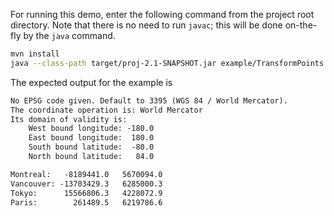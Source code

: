 For running this demo, enter the following command from the project root
directory. Note that there is no need to run `javac`; this will be done
on-the-fly by the `java` command.

``` sh
mvn install
java --class-path target/proj-2.1-SNAPSHOT.jar example/TransformPoints.java
```

The expected output for the example is

``` txt
No EPSG code given. Default to 3395 (WGS 84 / World Mercator).
The coordinate operation is: World Mercator
Its domain of validity is:
    West bound longitude: -180.0
    East bound longitude:  180.0
    South bound latitude:  -80.0
    North bound latitude:   84.0

Montreal:   -8189441.0   5670094.0
Vancouver: -13703429.3   6285000.3
Tokyo:      15566806.3   4228072.9
Paris:        261489.5   6219786.6
```
